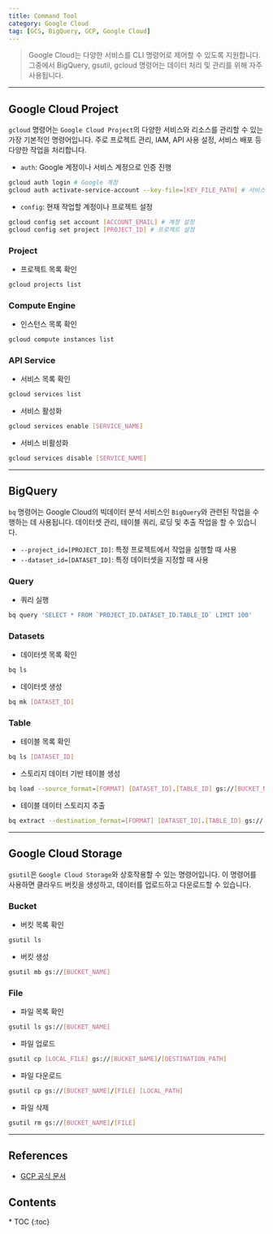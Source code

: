 ```yaml
---
title: Command Tool
category: Google Cloud
tag: [GCS, BigQuery, GCP, Google Cloud]
---
```


> Google Cloud는 다양한 서비스를 CLI 명령어로 제어할 수 있도록 지원합니다. 그중에서 BigQuery, gsutil, gcloud 명령어는 데이터 처리 및 관리를 위해 자주 사용됩니다. 

---

## Google Cloud Project
`gcloud` 명령어는 `Google Cloud Project`의 다양한 서비스와 리소스를 관리할 수 있는 가장 기본적인 명령어입니다. 주로 프로젝트 관리, IAM, API 사용 설정, 서비스 배포 등 다양한 작업을 처리합니다.

- `auth`: Google 계정이나 서비스 계정으로 인증 진행
```bash
gcloud auth login # Google 계정
gcloud auth activate-service-account --key-file=[KEY_FILE_PATH] # 서비스 계정
```
- `config`: 현재 작업할 계정이나 프로젝트 설정
```bash
gcloud config set account [ACCOUNT_EMAIL] # 계정 설정
gcloud config set project [PROJECT_ID] # 프로젝트 설정
```

### Project
- 프로젝트 목록 확인
```bash
gcloud projects list
```

### Compute Engine
- 인스턴스 목록 확인
```bash
gcloud compute instances list
```

### API Service
- 서비스 목록 확인
```bash
gcloud services list
```
- 서비스 활성화
```bash
gcloud services enable [SERVICE_NAME]
```
- 서비스 비활성화
```bash
gcloud services disable [SERVICE_NAME]
```

---

## BigQuery
`bq` 명령어는 Google Cloud의 빅데이터 분석 서비스인 `BigQuery`와 관련된 작업을 수행하는 데 사용됩니다. 데이터셋 관리, 테이블 쿼리, 로딩 및 추출 작업을 할 수 있습니다.

- `--project_id=[PROJECT_ID]`: 특정 프로젝트에서 작업을 실행할 때 사용
- `--dataset_id=[DATASET_ID]`: 특정 데이터셋을 지정할 때 사용

### Query
- 쿼리 실행
```bash
bq query 'SELECT * FROM `PROJECT_ID.DATASET_ID.TABLE_ID` LIMIT 100'
```

### Datasets
- 데이터셋 목록 확인
```bash
bq ls
```
- 데이터셋 생성
```bash
bq mk [DATASET_ID]
```

### Table
- 테이블 목록 확인
```bash
bq ls [DATASET_ID]
```
- 스토리지 데이터 기반 테이블 생성
```bash
bq load --source_format=[FORMAT] [DATASET_ID].[TABLE_ID] gs://[BUCKET_NAME]/[FILE]
```
- 테이블 데이터 스토리지 추출
```bash
bq extract --destination_format=[FORMAT] [DATASET_ID].[TABLE_ID] gs://[BUCKET_NAME]/[DESTINATION_PATH]
```

---

## Google Cloud Storage
`gsutil`은 `Google Cloud Storage`와 상호작용할 수 있는 명령어입니다. 이 명령어를 사용하면 클라우드 버킷을 생성하고, 데이터를 업로드하고 다운로드할 수 있습니다.

### Bucket
- 버킷 목록 확인
```bash
gsutil ls
```
- 버킷 생성
```bash
gsutil mb gs://[BUCKET_NAME]
```

### File
- 파일 목록 확인
```bash
gsutil ls gs://[BUCKET_NAME]
```
- 파일 업로드
```bash
gsutil cp [LOCAL_FILE] gs://[BUCKET_NAME]/[DESTINATION_PATH]
```
- 파일 다운로드
```bash
gsutil cp gs://[BUCKET_NAME]/[FILE] [LOCAL_PATH]
```
- 파일 삭제
```bash
gsutil rm gs://[BUCKET_NAME]/[FILE]
```

---

## References
- [GCP 공식 문서](https://cloud.google.com/docs)

<nav class="post-toc" markdown="1">
  <h2>Contents</h2>
* TOC
{:toc}
</nav>
